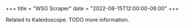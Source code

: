 +++
title = "WSG Scraper"
date = "2022-06-15T12:00:00-06:00"
+++

Related to Kaleidoscope. TODO more information.

